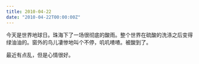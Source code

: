 ```yaml
---
title: 2010-04-22
date: "2010-04-22T00:00:00Z"
---
```


今天是世界地球日。珠海下了一场很彻底的酸雨。整个世界在硫酸的洗涤之后变得绿油油的。窗外的鸟儿凄惨地叫个不停，叽叽喳喳。被酸到了。

最近有点乱，但是心情很好。

 